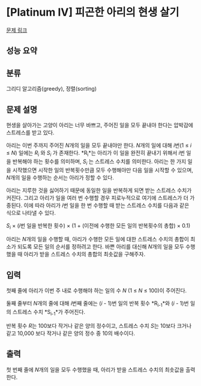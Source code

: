 # [Platinum IV] 피곤한 아리의 현생 살기

[문제 링크](https://www.acmicpc.net/problem/25169)

## 성능 요약

## 분류

그리디 알고리즘(greedy), 정렬(sorting)

## 문제 설명

현생을 살아가는 고양이 아리는 너무 바쁘고, 주어진 일을 모두 끝내야 한다는 압박감에 스트레스를 받고 있다.

아리는 이번 주까지 주어진 *N*개의 일을 모두 끝내야만 한다. *N*개의 일에 대해 *i*번(1 ≤ *i* ≤ *N*) 일에는 *R<sub>i</sub>* 와 *S<sub>i</sub>* 가 존재한다. *R<sub>i</sub>*는 아리가 이 일을 완전히 끝내기 위해서 *i*번 일을 반복해야 하는 횟수를 의미하며, *S<sub>i</sub>* 는 스트레스 수치를 의미한다. 아리는 한 가지 일을 시작했으면 시작한 일의 반복횟수만큼 모두 수행해야만 다음 일을 시작할 수 있으며, *N*개의 일을 수행하는 순서는 아리가 정할 수 있다.

아리는 지루한 것을 싫어하기 때문에 동일한 일을 반복하게 되면 받는 스트레스 수치가 커진다. 그리고 아리가 일을 여러 번 수행할 경우 피로누적으로 여기에 스트레스가 더 가중된다. 이에 따라 아리가 *i*번 일을 한 번 수행할 때 받는 스트레스 수치를 다음과 같은 식으로 나타낼 수 있다.

*S<sub>i</sub>* × (*i*번 일을 반복한 횟수) × (1 + (이전에 수행한 모든 일의 반복횟수의 총합) × 0.1)

아리는 *N*개의 일을 수행할 때, 아리가 수행한 모든 일에 대한 스트레스 수치의 총합이 최소가 되도록 모든 일의 순서를 정하려고 한다. 바쁜 아리를 대신해 *N*개의 일을 모두 수행했을 때 아리가 받을 스트레스 수치의 총합의 최솟값을 구해주자.

## 입력

첫째 줄에 아리가 이번 주 내로 수행해야 하는 일의 수 *N* (1 ≤ *N* ≤ 100)이 주어진다.

둘째 줄부터 *N*개의 줄에 대해 *i*번째 줄에는 (*i* - 1)번 일의 반복 횟수 *R<sub>i-1</sub>*와 (*i* - 1)번 일의 스트레스 수치 *S<sub>i-1</sub>*가 주어진다.

반복 횟수 *R*는 100보다 작거나 같은 양의 정수이고, 스트레스 수치 *S*는 10보다 크거나 같고 10,000 보다 작거나 같은 양의 정수 중 10의 배수이다.

## 출력

첫 번째 줄에 *N*개의 일을 모두 수행했을 때, 아리가 받을 스트레스 수치의 최솟값을 출력한다.

